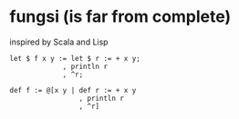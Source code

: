 # fungsi (is far from complete)
inspired by Scala and Lisp

```smalltalk
let $ f x y := let $ r := + x y;
             , println r
             , ^r;
             
def f := @[x y | def r := + x y
                 , println r
                 , ^r]
```

